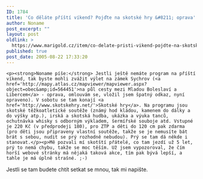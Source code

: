```yaml
---
ID: 1784
title: 'Co děláte příští víkend? Pojďte na skotské hry &#8211; oprava'
author: Noname
post_excerpt: ""
layout: post
oldlink: >
  https://www.marigold.cz/item/co-delate-pristi-vikend-pojdte-na-skotske-hry-oprava
published: true
post_date: 2005-08-22 17:33:20
---
```

	<p><strong>Noname píše:</strong> Jestli ještě nemáte program na příští víkend, tak byste mohli zvážit výlet na zámek Sychrov (<a href='http://mapy.atlas.cz/mapviewer/mapviewer.aspx?object=obec&amp;id=564451'>na půl cesty mezi Mladou Boleslaví a Libercem</a> - oprava, omlouvám se, vložil jsem špatný odkaz, nyní opraveno). V sobotu se tam konají <a href='http://www.skotskehry.net/'>Skotské hry</a>. Na programu jsou skotské těžkoatletické soutěže (známý hod kládou, kamenem do dálky a do výšky atp.), irská a skotská hudba, ukázka a výuka tanců, ochutnávka whisky s odborným výkladem, šermířské souboje atd. Vstupné je 220 Kč (v předprodeji 180), pro ZTP a děti do 120 cm pak zdarma (pro děti jsou připraveny vlastní soutěže, takže se je nemusíte bát brát s sebou, nudit se prý rozhodně nebudou). Prý se tam dá někde i stanovat.</p><p>Mě pozvali mí skotští přátelé, co tam jezdí už 5 let, prý to nemá chybu, takže se moc těším. Už jsem vypozoroval, že čím horší webové stránky má nějaká taková akce, tím pak bývá lepší, a tahle je má úplně strašné. ;-)
Jestli se tam budete chtít setkat se mnou, tak mi napište.</p>